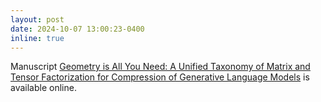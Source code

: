 ```yaml
---
layout: post
date: 2024-10-07 13:00:23-0400
inline: true
---
```


Manuscript [Geometry is All You Need: A Unified Taxonomy of Matrix and Tensor Factorization for Compression of Generative Language Models](https://arxiv.org/abs/2410.03040) is available online.

